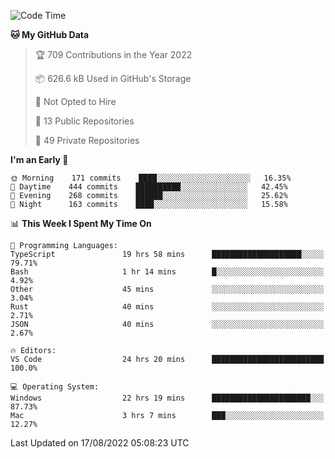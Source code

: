 <!--START_SECTION:waka-->
![Code Time](http://img.shields.io/badge/Code%20Time-1%2C101%20hrs%2019%20mins-blue)

**🐱 My GitHub Data** 

> 🏆 709 Contributions in the Year 2022
 > 
> 📦 626.6 kB Used in GitHub's Storage 
 > 
> 🚫 Not Opted to Hire
 > 
> 📜 13 Public Repositories 
 > 
> 🔑 49 Private Repositories  
 > 
**I'm an Early 🐤** 

```text
🌞 Morning    171 commits    ████░░░░░░░░░░░░░░░░░░░░░   16.35% 
🌆 Daytime    444 commits    ██████████░░░░░░░░░░░░░░░   42.45% 
🌃 Evening    268 commits    ██████░░░░░░░░░░░░░░░░░░░   25.62% 
🌙 Night      163 commits    ████░░░░░░░░░░░░░░░░░░░░░   15.58%

```


📊 **This Week I Spent My Time On** 

```text
💬 Programming Languages: 
TypeScript               19 hrs 58 mins      ████████████████████░░░░░   79.71% 
Bash                     1 hr 14 mins        █░░░░░░░░░░░░░░░░░░░░░░░░   4.92% 
Other                    45 mins             ░░░░░░░░░░░░░░░░░░░░░░░░░   3.04% 
Rust                     40 mins             ░░░░░░░░░░░░░░░░░░░░░░░░░   2.71% 
JSON                     40 mins             ░░░░░░░░░░░░░░░░░░░░░░░░░   2.67%

🔥 Editors: 
VS Code                  24 hrs 20 mins      █████████████████████████   100.0%

💻 Operating System: 
Windows                  22 hrs 19 mins      ██████████████████████░░░   87.73% 
Mac                      3 hrs 7 mins        ███░░░░░░░░░░░░░░░░░░░░░░   12.27%

```


 Last Updated on 17/08/2022 05:08:23 UTC
<!--END_SECTION:waka-->

